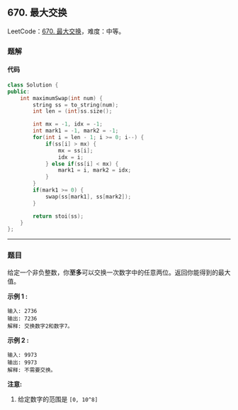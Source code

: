 ## 670. 最大交换

LeetCode：[670. 最大交换](https://leetcode.cn/problems/maximum-swap/)，难度：中等。

### 题解

#### 代码

```c++
class Solution {
public:
    int maximumSwap(int num) {
        string ss = to_string(num);
        int len = (int)ss.size();

        int mx = -1, idx = -1;
        int mark1 = -1, mark2 = -1;
        for(int i = len - 1; i >= 0; i--) {
            if(ss[i] > mx) {
                mx = ss[i];
                idx = i;
            } else if(ss[i] < mx) {
                mark1 = i, mark2 = idx;
            }
        }
        if(mark1 >= 0) {
            swap(ss[mark1], ss[mark2]);
        }

        return stoi(ss);
    }
};
```



---



### 题目

给定一个非负整数，你**至多**可以交换一次数字中的任意两位。返回你能得到的最大值。

**示例 1 :**

```
输入: 2736
输出: 7236
解释: 交换数字2和数字7。
```

**示例 2 :**

```
输入: 9973
输出: 9973
解释: 不需要交换。
```

**注意:**

1. 给定数字的范围是 `[0, 10^8]`


